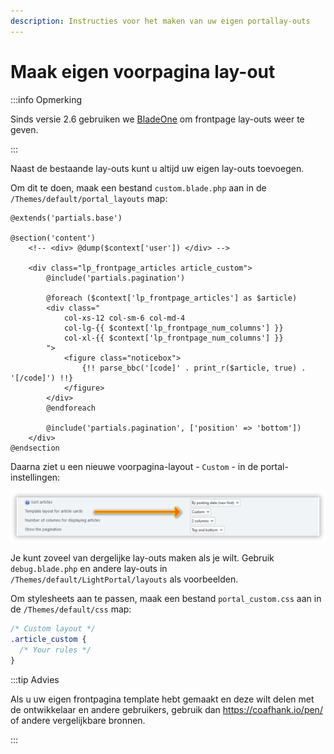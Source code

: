 ```yaml
---
description: Instructies voor het maken van uw eigen portallay-outs
---
```


# Maak eigen voorpagina lay-out

:::info Opmerking

Sinds versie 2.6 gebruiken we [BladeOne](https://github.com/EFTEC/BladeOne) om frontpage lay-outs weer te geven.

:::

Naast de bestaande lay-outs kunt u altijd uw eigen lay-outs toevoegen.

Om dit te doen, maak een bestand `custom.blade.php` aan in de `/Themes/default/portal_layouts` map:

```php:line-numbers {6,16}
@extends('partials.base')

@section('content')
	<!-- <div> @dump($context['user']) </div> -->

	<div class="lp_frontpage_articles article_custom">
		@include('partials.pagination')

		@foreach ($context['lp_frontpage_articles'] as $article)
		<div class="
			col-xs-12 col-sm-6 col-md-4
			col-lg-{{ $context['lp_frontpage_num_columns'] }}
			col-xl-{{ $context['lp_frontpage_num_columns'] }}
		">
			<figure class="noticebox">
				{!! parse_bbc('[code]' . print_r($article, true) . '[/code]') !!}
			</figure>
		</div>
		@endforeach

		@include('partials.pagination', ['position' => 'bottom'])
	</div>
@endsection
```

Daarna ziet u een nieuwe voorpagina-layout - `Custom` - in de portal-instellingen:

![Select custom template](set_custom_template.png)

Je kunt zoveel van dergelijke lay-outs maken als je wilt. Gebruik `debug.blade.php` en andere lay-outs in `/Themes/default/LightPortal/layouts` als voorbeelden.

Om stylesheets aan te passen, maak een bestand `portal_custom.css` aan in de `/Themes/default/css` map:

```css {3}
/* Custom layout */
.article_custom {
  /* Your rules */
}
```

:::tip Advies

Als u uw eigen frontpagina template hebt gemaakt en deze wilt delen met de ontwikkelaar en andere gebruikers, gebruik dan https://coafhank.io/pen/ of andere vergelijkbare bronnen.

:::
